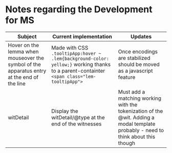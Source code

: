 # Notes regarding the Development for MS

| Subject | Current implementation| Updates |
|--|--|--|
|Hover on the lemma when mouseover the symbol of the apparatus entry at the end of the line| Made with CSS `.tooltipApp:hover ~ .lem{background-color: yellow;}` working thanks to a parent-containter `<span class="lem-tooltipApp">`| Once encodings are stabilized should be moved as a javascript feature|
|witDetail|Display the witDetail/@type at the end of the witnesses| Must add a matching working with the tokenization of the @wit. Adding a modal template probably - need to think about this though|

